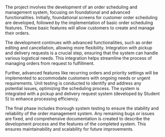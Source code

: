 The project involves the development of an order scheduling and management system, focusing on foundational and advanced functionalities. Initially, foundational screens for customer order scheduling are developed, followed by the implementation of basic order scheduling features. These basic features will allow customers to create and manage their orders.

The development continues with advanced functionalities, such as order editing and cancellation, allowing more flexibility. Integration with pickup and delivery requests is a crucial step, ensuring that the system can handle various logistical needs. This integration helps streamline the process of managing orders from request to fulfillment.

Further, advanced features like recurring orders and priority settings will be implemented to accommodate customers with ongoing needs or urgent requirements. Unit testing is conducted to identify and address any potential issues, optimizing the scheduling process. The system is integrated with a pickup and delivery request system (developed by Student 5) to enhance processing efficiency.

The final phase includes thorough system testing to ensure the stability and reliability of the order management system. Any remaining bugs or issues are fixed, and comprehensive documentation is created to describe the development process and the features of the completed system. This ensures maintainability and scalability for future improvements.






